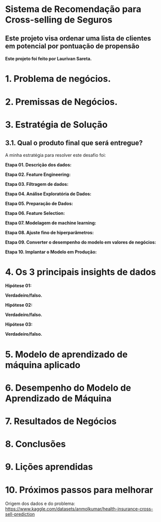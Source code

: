 # Sistema de Recomendação para Cross-selling de Seguros

## Este projeto visa ordenar uma lista de clientes em potencial por pontuação de propensão

#### Este projeto foi feito por Laurivan Sareta.

# 1. Problema de negócios.

# 2. Premissas de Negócios.

# 3. Estratégia de Solução
## 3.1. Qual o produto final que será entregue?

A minha estratégia para resolver este desafio foi:

**Etapa 01. Descrição dos dados:**

**Etapa 02. Feature Engineering:**

**Etapa 03. Filtragem de dados:**

**Etapa 04. Análise Exploratória de Dados:**

**Etapa 05. Preparação de Dados:**

**Etapa 06. Feature Selection:**

**Etapa 07. Modelagem de machine learning:**

**Etapa 08. Ajuste fino de hiperparâmetros:**

**Etapa 09. Converter o desempenho do modelo em valores de negócios:**

**Etapa 10. Implantar o Modelo em Produção:**

# 4. Os 3 principais insights de dados

**Hipótese 01:**

**Verdadeiro/falso.**

**Hipótese 02:**

**Verdadeiro/falso.**

**Hipótese 03:**

**Verdadeiro/falso.**

# 5. Modelo de aprendizado de máquina aplicado

# 6. Desempenho do Modelo de Aprendizado de Máquina

# 7. Resultados de Negócios

# 8. Conclusões

# 9. Lições aprendidas

# 10. Próximos passos para melhorar

Origem dos dados e do problema: https://www.kaggle.com/datasets/anmolkumar/health-insurance-cross-sell-prediction